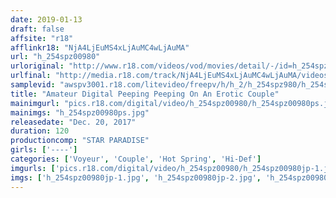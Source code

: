 ```yaml
---
date: 2019-01-13
draft: false
affsite: "r18"
afflinkr18: "NjA4LjEuMS4xLjAuMC4wLjAuMA"
url: "h_254spz00980"
urloriginal: "http://www.r18.com/videos/vod/movies/detail/-/id=h_254spz00980"
urlfinal: "http://media.r18.com/track/NjA4LjEuMS4xLjAuMC4wLjAuMA/videos/vod/movies/detail/-/id=h_254spz00980"
samplevid: "awspv3001.r18.com/litevideo/freepv/h/h_2/h_254spz980/h_254spz980_dmb_w.mp4"
title: "Amateur Digital Peeping Peeping On An Erotic Couple"
mainimgurl: "pics.r18.com/digital/video/h_254spz00980/h_254spz00980ps.jpg"
mainimgs: "h_254spz00980ps.jpg"
releasedate: "Dec. 20, 2017"
duration: 120
productioncomp: "STAR PARADISE"
girls: ['----']
categories: ['Voyeur', 'Couple', 'Hot Spring', 'Hi-Def']
imgurls: ['pics.r18.com/digital/video/h_254spz00980/h_254spz00980jp-1.jpg', 'pics.r18.com/digital/video/h_254spz00980/h_254spz00980jp-2.jpg', 'pics.r18.com/digital/video/h_254spz00980/h_254spz00980jp-3.jpg', 'pics.r18.com/digital/video/h_254spz00980/h_254spz00980jp-4.jpg', 'pics.r18.com/digital/video/h_254spz00980/h_254spz00980jp-5.jpg', 'pics.r18.com/digital/video/h_254spz00980/h_254spz00980jp-6.jpg', 'pics.r18.com/digital/video/h_254spz00980/h_254spz00980jp-7.jpg', 'pics.r18.com/digital/video/h_254spz00980/h_254spz00980jp-8.jpg', 'pics.r18.com/digital/video/h_254spz00980/h_254spz00980jp-9.jpg', 'pics.r18.com/digital/video/h_254spz00980/h_254spz00980jp-10.jpg', 'pics.r18.com/digital/video/h_254spz00980/h_254spz00980jp-11.jpg', 'pics.r18.com/digital/video/h_254spz00980/h_254spz00980jp-12.jpg', 'pics.r18.com/digital/video/h_254spz00980/h_254spz00980jp-13.jpg', 'pics.r18.com/digital/video/h_254spz00980/h_254spz00980jp-14.jpg', 'pics.r18.com/digital/video/h_254spz00980/h_254spz00980jp-15.jpg', 'pics.r18.com/digital/video/h_254spz00980/h_254spz00980jp-16.jpg', 'pics.r18.com/digital/video/h_254spz00980/h_254spz00980jp-17.jpg', 'pics.r18.com/digital/video/h_254spz00980/h_254spz00980jp-18.jpg', 'pics.r18.com/digital/video/h_254spz00980/h_254spz00980jp-19.jpg', 'pics.r18.com/digital/video/h_254spz00980/h_254spz00980jp-20.jpg']
imgs: ['h_254spz00980jp-1.jpg', 'h_254spz00980jp-2.jpg', 'h_254spz00980jp-3.jpg', 'h_254spz00980jp-4.jpg', 'h_254spz00980jp-5.jpg', 'h_254spz00980jp-6.jpg', 'h_254spz00980jp-7.jpg', 'h_254spz00980jp-8.jpg', 'h_254spz00980jp-9.jpg', 'h_254spz00980jp-10.jpg', 'h_254spz00980jp-11.jpg', 'h_254spz00980jp-12.jpg', 'h_254spz00980jp-13.jpg', 'h_254spz00980jp-14.jpg', 'h_254spz00980jp-15.jpg', 'h_254spz00980jp-16.jpg', 'h_254spz00980jp-17.jpg', 'h_254spz00980jp-18.jpg', 'h_254spz00980jp-19.jpg', 'h_254spz00980jp-20.jpg']
---
```

